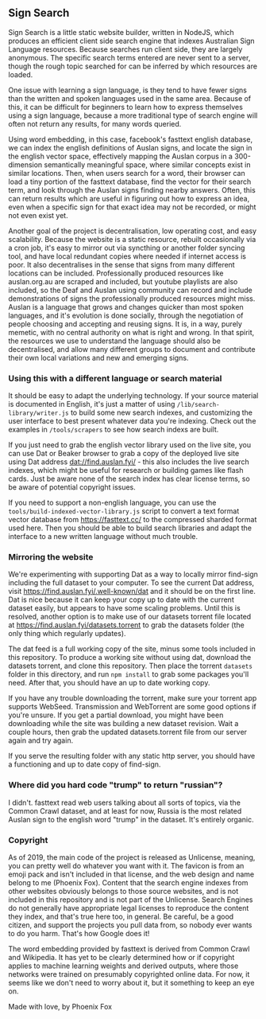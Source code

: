 ## Sign Search ##

Sign Search is a little static website builder, written in NodeJS, which produces an efficient client side search engine that indexes Australian Sign Language resources. Because searches run client side, they are largely anonymous. The specific search terms entered are never sent to a server, though the rough topic searched for can be inferred by which resources are loaded.

One issue with learning a sign language, is they tend to have fewer signs than the written and spoken languages used in the same area. Because of this, it can be difficult for beginners to learn how to express themselves using a sign language, because a more traditional type of search engine will often not return any results, for many words queried.

Using word embedding, in this case, facebook's fasttext english database, we can index the english definitions of Auslan signs, and locate the sign in the english vector space, effectively mapping the Auslan corpus in a 300-dimension semantically meaningful space, where similar concepts exist in similar locations. Then, when users search for a word, their browser can load a tiny portion of the fasttext database, find the vector for their search term, and look through the Auslan signs finding nearby answers. Often, this can return results which are useful in figuring out how to express an idea, even when a specific sign for that exact idea may not be recorded, or might not even exist yet.

Another goal of the project is decentralisation, low operating cost, and easy scalability. Because the website is a static resource, rebuilt occasionally via a cron job, it's easy to mirror out via syncthing or another folder syncing tool, and have local redundant copies where needed if internet access is poor. It also decentralises in the sense that signs from many different locations can be included. Professionally produced resources like auslan.org.au are scraped and included, but youtube playlists are also included, so the Deaf and Auslan using community can record and include demonstrations of signs the professionally produced resources might miss. Auslan is a language that grows and changes quicker than most spoken languages, and it's evolution is done socially, through the negotiation of people choosing and accepting and reusing signs. It is, in a way, purely memetic, with no central authority on what is right and wrong. In that spirit, the resources we use to understand the language should also be decentralised, and allow many different groups to document and contribute their own local variations and new and emerging signs.

### Using this with a different language or search material ###

It should be easy to adapt the underlying technology. If your source material is documented in English, it's just a matter of using `/lib/search-library/writer.js` to build some new search indexes, and customizing the user interface to best present whatever data you're indexing. Check out the examples in `/tools/scrapers` to see how search indexs are built.

If you just need to grab the english vector library used on the live site, you can use Dat or Beaker browser to grab a copy of the deployed live site using Dat address <a href="dat://find.auslan.fyi/">dat://find.auslan.fyi/</a> - this also includes the live search indexes, which might be useful for research or building games like flash cards. Just be aware none of the search index has clear license terms, so be aware of potential copyright issues.

If you need to support a non-english language, you can use the `tools/build-indexed-vector-library.js` script to convert a text format vector database from https://fasttext.cc/ to the compressed sharded format used here. Then you should be able to build search libraries and adapt the interface to a new written language without much trouble.

### Mirroring the website ###

We're experimenting with supporting Dat as a way to locally mirror find-sign including the full dataset to your computer.
To see the current Dat address, visit https://find.auslan.fyi/.well-known/dat and it should be on the first line. Dat is
nice because it can keep your copy up to date with the current dataset easily, but appears to have some scaling problems.
Until this is resolved, another option is to make use of our datasets torrent file located at
https://find.auslan.fyi/datasets.torrent to grab the datasets folder (the only thing which regularly updates).

The dat feed is a full working copy of the site, minus some tools included in this repository. To produce a working site
without using dat, download the datasets torrent, and clone this repository. Then place the torrent `datasets` folder in this directory, and run `npm install` to grab some packages you'll need. After that, you should have an up to date working copy.

If you have any trouble downloading the torrent, make sure your torrent app supports WebSeed. Transmission and WebTorrent
are some good options if you're unsure. If you get a partial download, you might have been downloading while the site was
building a new dataset revision. Wait a couple hours, then grab the updated datasets.torrent file from our server again and try again.

If you serve the resulting folder with any static http server, you should have a functioning and up to date copy of find-sign.

### Where did you hard code "trump" to return "russian"? ###

I didn't. fasttext read web users talking about all sorts of topics, via the Common Crawl dataset, and at least for now, Russia is the most related Auslan sign to the english word "trump" in the dataset. It's entirely organic.

### Copyright ###

As of 2019, the main code of the project is released as Unlicense, meaning, you can pretty well do whatever you want with it. The favicon is from an emoji pack and isn't included in that license, and the web design and name belong to me (Phoenix Fox). Content that the search engine indexes from other websites obviously belongs to those source websites, and is not included in this repository and is not part of the Unlicense. Search Engines do not generally have appropriate legal licenses to reproduce the content they index, and that's true here too, in general. Be careful, be a good citizen, and support the projects you pull data from, so nobody ever wants to do you harm. That's how Google does it!

The word embedding provided by fasttext is derived from Common Crawl and Wikipedia. It has yet to be clearly determined how or if copyright applies to machine learning weights and derived outputs, where those networks were trained on presumably copyrighted online data. For now, it seems like we don't need to worry about it, but it something to keep an eye on.

Made with love,
by Phoenix Fox